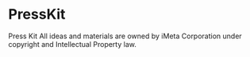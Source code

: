 # PressKit
Press Kit
All ideas and materials are owned by iMeta Corporation under copyright and Intellectual Property law.
